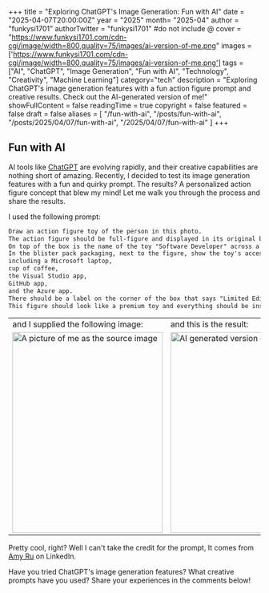 +++
title = "Exploring ChatGPT's Image Generation: Fun with AI"
date = "2025-04-07T20:00:00Z"
year = "2025"
month= "2025-04"
author = "funkysi1701"
authorTwitter = "funkysi1701" #do not include @
cover = "https://www.funkysi1701.com/cdn-cgi/image/width=800,quality=75/images/ai-version-of-me.png"
images =['https://www.funkysi1701.com/cdn-cgi/image/width=800,quality=75/images/ai-version-of-me.png']
tags = ["AI", "ChatGPT", "Image Generation", "Fun with AI", "Technology", "Creativity", "Machine Learning"]
category="tech"
description = "Exploring ChatGPT's image generation features with a fun action figure prompt and creative results. Check out the AI-generated version of me!"
showFullContent = false
readingTime = true
copyright = false
featured = false
draft = false
aliases = [
    "/fun-with-ai",
    "/posts/fun-with-ai",
    "/posts/2025/04/07/fun-with-ai",
    "/2025/04/07/fun-with-ai" 
]
+++
## Fun with AI

AI tools like [ChatGPT](https://chatgpt.com/) are evolving rapidly, and their creative capabilities are nothing short of amazing. Recently, I decided to test its image generation features with a fun and quirky prompt. The results? A personalized action figure concept that blew my mind! Let me walk you through the process and share the results.

I used the following prompt:

```txt
Draw an action figure toy of the person in this photo. 
The action figure should be full-figure and displayed in its original blister pack packaging. 
On top of the box is the name of the toy "Software Developer" across a single line of text. 
In the blister pack packaging, next to the figure, show the toy's accessories, 
including a Microsoft laptop, 
cup of coffee, 
the Visual Studio app, 
GitHub app, 
and the Azure app. 
There should be a label on the corner of the box that says "Limited Edition". 
This figure should look like a premium toy and everything should be inside the plastic!
```

<table border="0" cellpadding="0" cellspacing="0" >
  <tr style="border-width:0px 0px 0px 0px">
    <td style="border-width:0px 0px 0px 0px">
      and I supplied the following image:
    </td>
    <td style="border-width:0px 0px 0px 0px">
      and this is the result:
    </td>
  </tr>
  <tr style="border-width:0px 0px 0px 0px">
    <td style="border-width:0px 0px 0px 0px">
      <img src="https://www.funkysi1701.com/cdn-cgi/image/width=800,quality=75/images/ndc-simon.jpg" alt="A picture of me as the source image" width="300" height="400" class="img-fluid" />
    </td>
    <td style="border-width:0px 0px 0px 0px">
      <img src="https://www.funkysi1701.com/cdn-cgi/image/width=800,quality=75/images/ai-version-of-me.png" alt="AI generated version of me" width="300" height="400" class="img-fluid" />
    </td>
  </tr>
</table>

Pretty cool, right? Well I can't take the credit for the prompt, It comes from [Amy Ru](https://www.linkedin.com/posts/amyru_out-of-all-the-chatgpt-image-generation-capabilities-activity-7312549043610521601-BPqJ?utm_source=share&utm_medium=member_desktop&rcm=ACoAAAOBLj4B-Ls737kwBrHA1oRvkACb_CoRCQw2X0v1gk7q4r3w8Q9x5a6b0h4j2c1nqZz7g&lipi=urn%3Ali%3Apage%3Ad_flagship3_profile_view_base_post_primary%3B5JdYtG6mQeKx%2FfWl8V9jNQ%3D%3D) on LinkedIn.

Have you tried ChatGPT's image generation features? What creative prompts have you used? Share your experiences in the comments below!